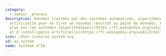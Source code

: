 ```yaml
---
category: 
  - sensor__process
description: Données traitées par des systémes automatisés, algorithmiques ou d'intelligence
  artificielle pour en tirer un nouveau résultat ou point de données. Pour en savoir
  plus sur les systémes [algorithmiques](https://fr.wikipedia.org/wiki/Algorithme)
  et d'[intelligence artificielle](https://fr.wikipedia.org/wiki/Intelligence_artificielle).
icon: /dtpr-icons/ai_system.svg
id: ai_system
name: Systéme d'IA
---
```

